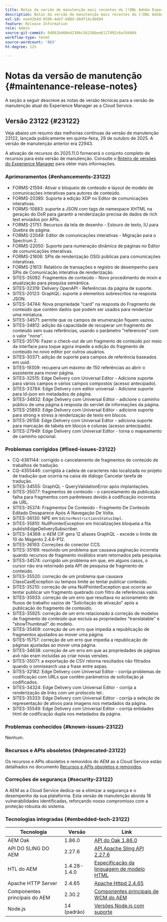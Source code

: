 ```yaml
---
title: Notas da versão de manutenção mais recentes do [!DNL Adobe Experience Manager] as a Cloud Service.
description: Notas da versão de manutenção mais recentes do [!DNL Adobe Experience Manager] as a Cloud Service.
exl-id: eee42b4d-9206-4ebf-b88d-d8df14c46094
feature: Release Information
role: Admin
source-git-commit: 9d081b468e42306c56238bee6117d92c6afd48d4
workflow-type: tm+mt
source-wordcount: '863'
ht-degree: 12%

---
```



# Notas da versão de manutenção {#maintenance-release-notes}

A seção a seguir descreve as notas de versão técnicas para a versão de manutenção atual do Experience Manager as a Cloud Service.

## Versão 23122 {#23122}

Veja abaixo um resumo das melhorias contínuas da versão de manutenção 23122, lançada publicamente em quinta-feira, 29 de outubro de 2025. A versão de manutenção anterior era 22943.

A ativação de recursos do 2025.11.0 fornecerá o conjunto completo de recursos para esta versão de manutenção. Consulte o [Roteiro de versões do Experience Manager](https://experienceleague.adobe.com/pt-br/docs/experience-manager-release-information/aem-release-updates/update-releases-roadmap) para obter mais informações.

### Aprimoramentos {#enhancements-23122}

* FORMS-21594: Ativar o bloqueio de conteúdo e layout de modelo de comunicações interativas para autores de conteúdo.
* FORMS-20385: Suporte à edição XDP no Editor de comunicações interativas.
* FORMS-10883: suporte a JSON com tags de namespace XHTML na geração do DoR para garantir a renderização precisa de dados de rich text enviados por APIs.
* FORMS-21751: Recursos da tela de desenho - Estouro de texto, IU para Quebra de página.
* FORMS-22049: Editor de comunicações interativas - Migração para o Spectrum 2.
* FORMS-22050: Suporte para numeração dinâmica de páginas no Editor de comunicações interativas.
* FORMS-21606: SPIs de renderização OSGi públicas para comunicações interativas.
* FORMS-21613: Relatório de transações e registro de desempenho para SPIs de Comunicação interativa de renderização.
* SITES-35092: Fragmentos de conteúdo - Novo procedimento de mixin e atualização para pesquisa semântica.
* SITES-32319: Delivery OpenAPI - Referências da página de suporte.
* SITES-20123: GraphQL: suporte a elementos sobrescritos na resposta JSON.
* SITES-34744: Nova propriedade &quot;card&quot; na resposta do Fragmento de conteúdo que contém dados que podem ser usados para renderizar uma miniatura.
* SITES-34571: permite que os campos de enumeração fiquem vazios.
* SITES-34812: adição da capacidade de recuperar um fragmento de conteúdo sem suas referências, usando o parâmetro &quot;references&quot; com o valor &quot;none&quot;.
* SITES-35176: Fazer o check-out de um fragmento de conteúdo por meio da interface para toque agora impede a edição do fragmento de conteúdo no novo editor por outros usuários.
* SITES-30371: adição de suporte para campos de referência baseados em uuid.
* SITES-19309: recupera um máximo de 150 referências ao abrir o assistente para mover página.
* SITES-32515: Edge Delivery com Universal Editor - Adicione suporte para vários campos e vários campos compostos (acesso antecipado).
* SITES-33784: Edge Delivery com editor universal - Adicione suporte para ld-json em metadados de página.
* SITES-34832: Edge Delivery com Universal Editor - adicione o caminho público de uma página à resposta do servlet de informações da página.
* SITES-25893: Edge Delivery com Universal Editor - adicione suporte para strong e stress à renderização de texto em blocos.
* SITES-26158: Edge Delivery com Universal Editor - adiciona suporte para marcação de tabela em blocos e colunas (acesso antecipado).
* SITES-27949: Edge Delivery com Universal Editor - torna o mapeamento de caminho opcional.

### Problemas corrigidos {#fixed-issues-23122}

* CQ-4361144: corrigido o cancelamento de fragmentos de conteúdo de trabalhos de tradução.
* CQ-4355446: corrigida a cadeia de caracteres não localizada no projeto de tradução que ocorria na caixa de diálogo Cancelar tarefa de tradução.
* SITES-34555: GraphQL - QueryValidationError após implantações.
* SITES-35077: fragmentos de conteúdo - o cancelamento da publicação falha para fragmentos com parênteses devido à codificação incorreta de URL.
* SITES-35374: Fragmentos De Conteúdo - Fragmento De Conteúdo Editado Desaparece Após A Navegação De Volta.
* SITES-36130: NPE em `EditorRestrictionsStatusImpl`.
* SITES-35810: NullPointerException em Inicializações bloqueia a fila publishEdgeDeliverySubscriber.
* SITES-34368: o AEM CIF gera 12 aliases GraphQL - excede o limite de 10 do Magento 2.4.6-P12.
* SITES-36193: Correções do conector CCS.
* SITES-35169: resolvido um problema que causava paginação incorreta quando recursos de fragmento inválidos eram retornados pela pesquisa.
* SITES-34574: corrigido um problema em que, em alguns casos, o cursor não era retornado pela API de pesquisa de fragmento de conteúdo.
* SITES-35520: correção de um problema que causava ClassCastException ou tempos limite ao tentar publicar conteúdo.
* SITES-35210: correção de uma NullPointerException que ocorria ao tentar publicar um fragmento quebrado com filtro de referências vazio.
* SITES-35933: correção de um erro que resultava no acionamento de fluxos de trabalho vazios de &quot;Solicitação de ativação&quot; após a publicação do fragmento de conteúdo.
* SITES-35925: correção de um erro relacionado à correção de modelos de fragmento de conteúdo que excluía as propriedades &quot;translatable&quot; e &quot;showThumbnail&quot; do modelo.
* SITES-35409: correção de um erro que impedia a republicação de fragmentos ajustados ao mover uma página.
* SITES-15757: correção de um erro que impedia a republicação de páginas ajustadas ao mover uma página.
* SITES-34638: correção de um erro em que as propriedades de páginas avô não eram incluídas ao criar novas versões.
* SITES-35071: a exportação de CSV retorna resultados não filtrados quando o omnisearch usa a frase entre aspas.
* SITES-32182: Edge Delivery com Universal Editor - corrija problemas de codificação com URLs que contêm parâmetros de solicitação já codificados.
* SITES-34324: Edge Delivery com Universal Editor - corrija a renderização de links com um protocolo tel:.
* SITES-35333: Edge Delivery com Universal Editor - corrija a seleção de representação de ativos para imagens nos metadados da página.
* SITES-35549: Edge Delivery com Universal Editor - corrija entidades html de codificação dupla nos metadados da página.

### Problemas conhecidos {#known-issues-23122}

Nenhum.

### Recursos e APIs obsoletos {#deprecated-23122}

Os recursos e APIs obsoletos e removidos do AEM as a Cloud Service estão detalhados no documento [Recursos e APIs obsoletos e removidos](/help/release-notes/deprecated-removed-features.md).

### Correções de segurança {#security-23122}

A AEM as a Cloud Service dedica-se a otimizar a segurança e o desempenho da sua plataforma. Esta versão de manutenção aborda 18 vulnerabilidades identificadas, reforçando nosso compromisso com a proteção robusta do sistema.

### Tecnologias integradas {#embedded-tech-23122}

| Tecnologia | Versão | Link |
|---|---|---|
| AEM Oak | 1.86.0 | [API do Oak 1.86.0](https://www.javadoc.io/doc/org.apache.jackrabbit/oak-api/1.86/index.html) |
| API DO SLING DO AEM | 2.27.6 | [API Apache Sling API 2.27.6](https://www.javadoc.io/doc/org.apache.sling/org.apache.sling.api/latest/index.html) |
| HTL do AEM | 1.4.28-1.4.0 | [Especificação da linguagem de modelo HTML](https://github.com/adobe/htl-spec) |
| Apache HTTP Server | 2.4.65 | [Apache Httpd 2.4.65](https://apache.googlesource.com/httpd/+/refs/tags/2.4.65/CHANGES) |
| Componentes principais do AEM | 2.30.2 | [Componentes principais de WCM do AEM](https://github.com/adobe/aem-core-wcm-components) |
| Node.js | 14 (padrão) | [Versões Node.js com suporte](https://experienceleague.adobe.com/pt-br/docs/experience-manager-cloud-service/content/implementing/developing/developing-with-front-end-pipelines#node-versions) |
